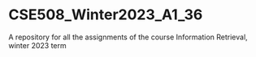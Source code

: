 # CSE508_Winter2023_A1_36
A repository for all the assignments of the course Information Retrieval, winter 2023 term
